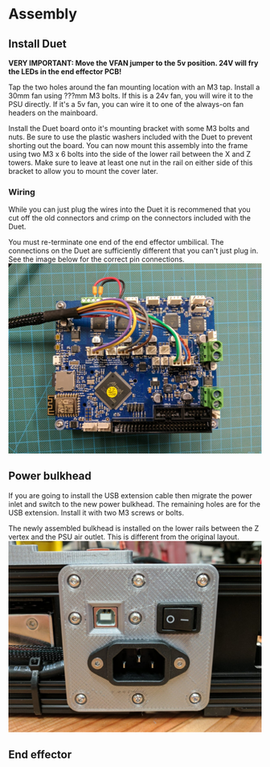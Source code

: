 # Assembly

## Install Duet

**VERY IMPORTANT: Move the VFAN jumper to the 5v position.  24V will fry the LEDs in the end effector PCB!**

Tap the two holes around the fan mounting location with an M3 tap.  Install a 30mm fan using ???mm M3 bolts.  If this is a 24v fan, you will wire it to the PSU directly.  If it's a 5v fan, you can wire it to one of the always-on fan headers on the mainboard.

Install the Duet board onto it's mounting bracket with some M3 bolts and nuts.  Be sure to use the plastic washers included with the Duet to prevent shorting out the board.  You can now mount this assembly into the frame using two M3 x 6 bolts into the side of the lower rail between the X and Z towers.  Make sure to leave at least one nut in the rail on either side of this bracket to allow you to mount the cover later.

### Wiring

While you can just plug the wires into the Duet it is recommened that you cut off the old connectors and crimp on the connectors included with the Duet.

You must re-terminate one end of the end effector umbilical.  The connections on the Duet are sufficiently different that you can't just plug in.  See the image below for the correct pin connections.
![Umbilical wiring](img/duet_umbilical_wiring.jpg)

## Power bulkhead
If you are going to install the USB extension cable then migrate the power inlet and switch to the new power bulkhead.  The remaining holes are for the USB extension.  Install it with two M3 screws or bolts.

The newly assembled bulkhead is installed on the lower rails between the Z vertex and the PSU air outlet.  This is different from the original layout.
![combination bulkhead](img/combination_bulkhead.jpg)


## End effector
